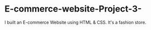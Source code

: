 # E-commerce-website-Project-3-
I built an E-commerce Website using HTML &amp; CSS. It's a fashion store.
